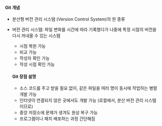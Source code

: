 #### Git 개념

- 분산형 버전 관리 시스템 (Version Control System)의 한 종류
- 버전 관리 시스템: 파일 변화를 시간에 따라 기록했다가 나중에 특정 시점의 버전을 다시 꺼내올 수 있는 시스템

  - 시점 복원 가능
  - 비교 가능
  - 작성자 확인 가능
  - 작성 시점 확인 가능

  #### Git 장점 설명

  - 소스 코드를 주고 받을 필요 없이, 같은 파일을 여러 명이 동시에 작업하는 병렬 개발 가능
  - 인터넷이 연결되지 않은 곳에서도 개발 가능 (로컬에서, 분산 버전 관리 시스템이므로)
  - 중앙 저장소에 문제가 생겨도 원상 복구 가능
  - 프로그램이나 패치 배포하는 과정 간단해짐
